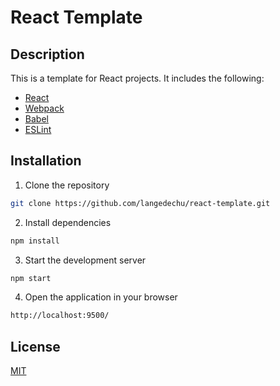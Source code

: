 # React Template

## Description

This is a template for React projects. It includes the following:

- [React](https://reactjs.org/)
- [Webpack](https://webpack.js.org/)
- [Babel](https://babeljs.io/)
- [ESLint](https://eslint.org/)

## Installation

1. Clone the repository

```bash
git clone https://github.com/langedechu/react-template.git
```

2. Install dependencies

```bash
npm install
```

3. Start the development server

```bash
npm start
```

4. Open the application in your browser

```bash
http://localhost:9500/
```

## License

[MIT](https://choosealicense.com/licenses/mit/)
